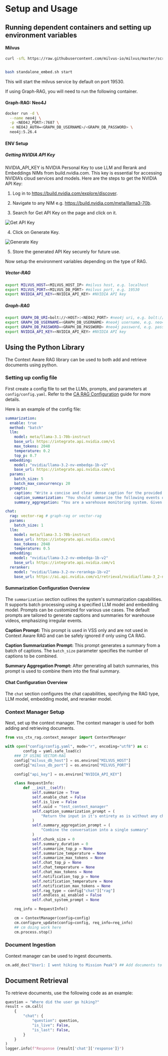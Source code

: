<!--
SPDX-FileCopyrightText: Copyright (c) 2025 NVIDIA CORPORATION & AFFILIATES. All rights reserved.
SPDX-License-Identifier: Apache-2.0
 *
Licensed under the Apache License, Version 2.0 (the "License");
you may not use this file except in compliance with the License.
You may obtain a copy of the License at
 *
http://www.apache.org/licenses/LICENSE-2.0
 *
Unless required by applicable law or agreed to in writing, software
distributed under the License is distributed on an "AS IS" BASIS,
WITHOUT WARRANTIES OR CONDITIONS OF ANY KIND, either express or implied.
See the License for the specific language governing permissions and
limitations under the License.
-->

# Setup and Usage

## Running dependent containers and setting up environment variables

#### Milvus

``` bash
curl -sfL https://raw.githubusercontent.com/milvus-io/milvus/master/scripts/standalone_embed.sh -o standalone_embed.sh


bash standalone_embed.sh start
```

This will start the milvus service by default on port 19530.

If using Graph-RAG, you will need to run the following container.

#### Graph-RAG: Neo4J

``` bash
docker run -d \
  --name neo4j \
  -p <NEO4J_PORT>:7687 \
  -e NEO4J_AUTH=<GRAPH_DB_USERNAME>/<GRAPH_DB_PASSWORD> \
  neo4j:5.26.4
```

#### ENV Setup

##### Getting NVIDIA API Key
NVIDIA_API_KEY is NVIDIA Personal Key to use LLM and Rerank and Embeddings NIMs from build.nvidia.com. This key is essential for accessing NVIDIA’s cloud services and models. Here are the steps to get the NVIDIA API Key:

1. Log in to https://build.nvidia.com/explore/discover.

2. Navigate to any NIM e.g. https://build.nvidia.com/meta/llama3-70b.

3. Search for Get API Key on the page and click on it.

![Get API Key](../_static/getAPIkey.png)

4. Click on Generate Key.

![Generate Key](../_static/buttontogenerateAPIkey.png)

5. Store the generated API Key securely for future use.

Now setup the environment variables depending on the type of RAG.

##### Vector-RAG

``` bash
export MILVUS_HOST=<MILVUS_HOST_IP> #milvus host, e.g. localhost
export MILVUS_PORT=<MILVUS_DB_PORT> #milvus port, e.g. 19530
export NVIDIA_API_KEY=<NVIDIA_API_KEY> #NVIDIA API key
```

##### Graph-RAG

``` bash
export GRAPH_DB_URI=bolt://<HOST>:<NEO4J_PORT> #neo4j uri, e.g. bolt://localhost:7687
export GRAPH_DB_USERNAME=<GRAPH_DB_USERNAME> #neo4j username, e.g. neo4j
export GRAPH_DB_PASSWORD=<GRAPH_DB_PASSWORD> #neo4j password, e.g. password
export NVIDIA_API_KEY=<NVIDIA_API_KEY> #NVIDIA API key
```

## Using the Python Library

The Context Aware RAG library can be used to both add and retrieve documents using python.

### Setting up config file

First create a config file to set the LLMs, prompts, and parameters at `config/config.yaml`. Refer to the [CA RAG Configuration](../overview/configuration.md) guide for more details.

Here is an example of the config file:

``` yaml
summarization:
  enable: true
  method: "batch"
  llm:
    model: meta/llama-3.1-70b-instruct
    base_url: https://integrate.api.nvidia.com/v1
    max_tokens: 2048
    temperature: 0.2
    top_p: 0.7
  embedding:
    model: "nvidia/llama-3.2-nv-embedqa-1b-v2"
    base_url: https://integrate.api.nvidia.com/v1
  params:
    batch_size: 5
    batch_max_concurrency: 20
  prompts:
    caption: "Write a concise and clear dense caption for the provided warehouse video, focusing on irregular or hazardous events such as boxes falling, workers not wearing PPE, workers falling, workers taking photographs, workers chitchatting, forklift stuck, etc. Start and end each sentence with a time stamp."
    caption_summarization: "You should summarize the following events of a warehouse in the format start_time:end_time:caption. For start_time and end_time use . to seperate seconds, minutes, hours. If during a time segment only regular activities happen, then ignore them, else note any irregular activities in detail. The output should be bullet points in the format start_time:end_time: detailed_event_description. Don't return anything else except the bullet points."
    summary_aggregation: "You are a warehouse monitoring system. Given the caption in the form start_time:end_time: caption, Aggregate the following captions in the format start_time:end_time:event_description. If the event_description is the same as another event_description, aggregate the captions in the format start_time1:end_time1,...,start_timek:end_timek:event_description. If any two adjacent end_time1 and start_time2 is within a few tenths of a second, merge the captions in the format start_time1:end_time2. The output should only contain bullet points.  Cluster the output into Unsafe Behavior, Operational Inefficiencies, Potential Equipment Damage and Unauthorized Personnel"

chat:
  rag: vector-rag # graph-rag or vector-rag
  params:
    batch_size: 1
  llm:
    model: meta/llama-3.1-70b-instruct
    base_url: https://integrate.api.nvidia.com/v1
    max_tokens: 2048
    temperature: 0.5
  embedding:
    model: "nvidia/llama-3.2-nv-embedqa-1b-v2"
    base_url: https://integrate.api.nvidia.com/v1
  reranker:
    model: "nvidia/llama-3.2-nv-rerankqa-1b-v2"
    base_url: https://ai.api.nvidia.com/v1/retrieval/nvidia/llama-3_2-nv-rerankqa-1b-v2/reranking
```

#### Summarization Configuration Overview

The `summarization` section outlines the system's summarization capabilities. It supports batch processing using a specified LLM model and embedding model. Prompts can be customized for various use cases. The default prompts are tailored to generate captions and summaries for warehouse videos, emphasizing irregular events.

**Caption Prompt:** This prompt is used in VSS only and are not used in Context Aware RAG and can be safely ignored if only
using CA RAG.

**Caption Summarization Prompt:** This prompt generates a summary from a batch of captions. The `batch_size` parameter specifies the number of captions to be combined.

**Summary Aggregation Prompt:** After generating all batch summaries, this prompt is used to combine them into the final summary.

#### Chat Configuration Overview

The `chat` section configures the chat capabilities, specifying the RAG type, LLM model, embedding model, and reranker model.

### Context Manager Setup

Next, set up the context manager. The context manager is used for both adding and retrieving documents.

``` python
from vss_ctx_rag.context_manager import ContextManager

with open("config/config.yaml", mode="r", encoding="utf8") as c:
        config = yaml.safe_load(c)
    ### IF USING VECTOR-RAG
    config["milvus_db_host"] = os.environ["MILVUS_HOST"]
    config["milvus_db_port"] = os.environ["MILVUS_PORT"]

    config["api_key"] = os.environ["NVIDIA_API_KEY"]

    class RequestInfo:
        def __init__(self):
            self.summarize = True
            self.enable_chat = False
            self.is_live = False
            self.uuid = "test_context_manager"
            self.caption_summarization_prompt = (
                "Return the input in it's entirety as is without any changes"
            )
            self.summary_aggregation_prompt = (
                "Combine the conversation into a single summary"
            )
            self.chunk_size = 0
            self.summary_duration = 0
            self.summarize_top_p = None
            self.summarize_temperature = None
            self.summarize_max_tokens = None
            self.chat_top_p = None
            self.chat_temperature = None
            self.chat_max_tokens = None
            self.notification_top_p = None
            self.notification_temperature = None
            self.notification_max_tokens = None
            self.rag_type = config["chat"]["rag"]
            self.endless_ai_enabled = False
            self.chat_system_prompt = None

    req_info = RequestInfo()

    cm = ContextManager(config=config)
    cm.configure_update(config=config, req_info=req_info)
    ## cm doing work here
    cm.process.stop()
```

### Document Ingestion

Context manager can be used to ingest documents.

``` python
cm.add_doc("User1: I went hiking to Mission Peak") ## Add documents to the context manager
```

## Document Retrieval

To retrieve documents, use the following code as an example:

``` python
question = "Where did the user go hiking?"
result = cm.call(
    {
        "chat": {
            "question": question,
            "is_live": False,
            "is_last": False,
        }
    }
)
logger.info(f"Response {result['chat']['response']}")
```
